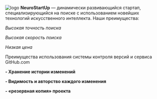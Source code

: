 ![logo](https://camo.githubusercontent.com/79ee96a8b8fa098c44d1ca302006f24d008408a1c22fc13260437214d705a23d/68747470733a2f2f6e65746f6c6f67792d636f64652e6769746875622e696f2f6769742d686f6d65776f726b732f696e74726f64756374696f6e2f6173736574732f6c6f676f2e706e67)
**NeuroStartUp** — динамически развивающийся стартап, специализирующийся на поиске с использованием новейших технологий искусственного интеллекта. Наши преимущества:

*Высокая точность поиска*

*Высокая скорость поиска*

*Низкая цена*

Преимущества использования системы контроля версий и сервиса GitHub.com

**- Хранение истории изменений**

**- Видимость и авторство каждого изменения**

**- «резервная копия» проекта**